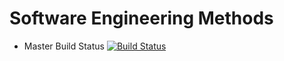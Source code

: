 # Software Engineering Methods

- Master Build Status [![Build Status](https://travis-ci.org/robbieflockhart/sem.svg?branch=master)](https://travis-ci.org/robbieflockhart/sem)